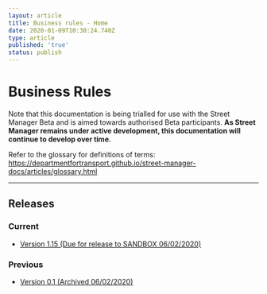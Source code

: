 ```yaml
---
layout: article
title: Business rules - Home
date: 2020-01-09T10:30:24.740Z
type: article
published: 'true'
status: publish
---
```

# Business Rules

Note that this documentation is being trialled for use with the Street Manager Beta and is aimed towards authorised Beta participants. **As Street Manager remains under active development, this documentation will continue to develop over time.**

Refer to the glossary for definitions of terms: <https://departmentfortransport.github.io/street-manager-docs/articles/glossary.html>

<hr class="govuk-section-break govuk-section-break--xl govuk-section-break--visible" />

## Releases

### Current

* [Version 1.15 \(Due for release to SANDBOX 06/02/2020\)](https://departmentfortransport.github.io/street-manager-docs/articles/business-rules-version-1-15.html)

### Previous

* [Version 0.1 \(Archived 06/02/2020\)](https://departmentfortransport.github.io/street-manager-docs/business-rules/)

